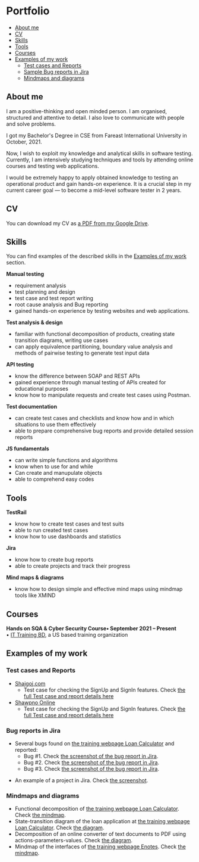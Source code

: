# Portfolio
- [About me](#about-me)
- [CV](#cv)
- [Skills](#skills)
- [Tools](#tools)
- [Courses](#courses)
- [Examples of my work](#examples-of-my-work)
  * [Test cases and Reports](#test-cases-and-reports)
  * [Sample Bug reports in Jira](#bug-reports-in-jira)
  * [Mindmaps and diagrams](#mindmaps-and-diagrams)

## About me

I am a positive-thinking and open minded person. I am organised, structured and attentive to detail. I also love to communicate with people and solve problems. 

I got my Bachelor's Degree in CSE from Fareast International University in October, 2021.

Now, I wish to exploit my knowledge and analytical skills in software testing. Currently, I am intensively studying techniques and tools by attending online courses and testing web applications.

I would be extremely happy to apply obtained knowledge to testing an operational product and gain hands-on experience. It is a crucial step in my current career goal — to become a mid-level software tester in 2 years.

## CV
You can download my CV as [a PDF from my Google Drive](https://drive.google.com/file/d/18D5UHYnUgSyJv6sxm897q-q2ExQC7EBb/view?usp=sharing).

## Skills

You can find examples of the described skills in the [Examples of my work](#examples-of-my-work) section.

__Manual testing__
  * requirement analysis
  * test planning and design
  * test case and test report writing
  * root cause analysis and Bug reporting
  * gained hands-on experience by testing websites and web applications. 

__Test analysis & design__
  * familiar with functional decomposition of products, creating state transition diagrams, writing use cases
  * can apply equivalence partitioning, boundary value analysis and methods of pairwise testing to generate test input data

__API testing__
  * know the difference between SOAP and REST APIs
  * gained experience through manual testing of APIs created for educational purposes
  * know how to manipulate requests and create test cases using Postman.

__Test documentation__
  * can create test cases and checklists and know how and in which situations to use them effectively
  * able to prepare comprehensive bug reports and provide detailed session reports

__JS fundamentals__
  * can write simple functions and algorithms
  * know when to use for and while
  * Can create and manupulate objects
  * able to comprehend easy codes

## Tools

__TestRail__
  * know how to create test cases and test suits
  * able to run created test cases
  * know how to use dashboards and statistics

__Jira__
  * know how to create bug reports
  * able to create projects and track their progress

__Mind maps & diagrams__
  * know how to design simple and effective mind maps using mindmap tools like XMIND

## Courses

__Hands on SQA & Cyber Security Course• September 2021 – Present__  
• [IT Training BD](https://www.facebook.com/profile.php?id=100063510372506), a US based training organization


## Examples of my work

### Test cases and Reports

- [Shajgoj,com](https://shop.shajgoj.com/my-account/)
  * Test case for checking the SignUp and SignIn features. Check [the full Test case and report details here](https://docs.google.com/spreadsheets/d/1RrNJvO-KKWuqboN6zgKYV0RojZph_RHQ/edit?usp=sharing&ouid=117281558642680446801&rtpof=true&sd=true)
- [Shawpno Online](https://www.shwapno.com/)
  * Test case for checking the SignUp and SignIn features. Check [the full Test case and report details here](https://docs.google.com/spreadsheets/d/1GR6uQZ-D_WbaWoPUUY553IVD3mwRdzKw/edit?usp=sharing&ouid=117281558642680446801&rtpof=true&sd=true)


### Bug reports in Jira

- Several bugs found on [the training webpage Loan Calculator](http://creditcalculator.pointschool.ru) and reported:
  * Bug #1. Check [the screenshot of the bug report in Jira](https://drive.google.com/file/d/1Ypqw992_r6YgXNdqslH1FVW3Y33sT6ip/view?usp=sharing).
  * Bug #2. Check [the screenshot of the bug report in Jira](https://drive.google.com/file/d/15KB2fIqWO4uIUbAMejk8ZZrkpPfJzz1m/view?usp=sharing).
  * Bug #3. Check [the screenshot of the bug report in Jira](https://drive.google.com/file/d/1Qn_Fe5gwdEQ-f4PKpg115CZaWl3_N705/view?usp=sharing).
* An example of a project in Jira. Check [the screenshot](https://drive.google.com/file/d/1uN7R4SGWYZ0zn45id8_CeSzs4sn68BWq/view?usp=sharing).

### Mindmaps and diagrams
* Functional decomposition of [the training webpage Loan Calculator](http://creditcalculator.pointschool.ru). Check [the mindmap](https://drive.google.com/file/d/1i1O25CTJNYbuZAmigsRFJjPzUhbRJduY/view?usp=sharing).
* State-transition diagram of the loan application at [the training webpage Loan Calculator](http://creditcalculator.pointschool.ru). Check [the diagram](https://drive.google.com/file/d/1yr1i_gvkTDtbw-ZZF9I_o5CKQZuc2KWG/view?usp=sharing).
* Decomposition of an online converter of text documents to PDF using actions-parameters-values. Check [the diagram](https://drive.google.com/file/d/1gbBCBGNyRJhp0DhFgFbpxrb9F2Zd5LnH/view?usp=sharing).
* Mindmap of the interfaces of [the training webpage Enotes](https://enotes.pointschool.ruin). Check [the mindmap](https://drive.google.com/file/d/1gzv3ADI2_tm_Of0rk_gZDZ1niW50w4oc/view?usp=sharing).
